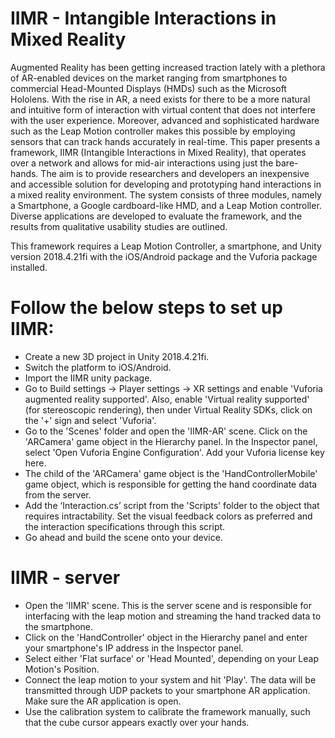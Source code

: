 # IIMR - Intangible Interactions in Mixed Reality


Augmented Reality has been getting increased traction lately with a plethora of AR-enabled devices on the market ranging from smartphones to commercial Head-Mounted Displays (HMDs) such as the Microsoft Hololens. With the rise in AR, a need exists for there to be a more natural and intuitive form of interaction with virtual content that does not interfere with the user experience. Moreover, advanced and sophisticated hardware such as the Leap Motion controller makes this possible by employing sensors that can track hands accurately in real-time. This paper presents a framework, IIMR (Intangible Interactions in Mixed Reality), that operates over a network and allows for mid-air interactions using just the bare-hands. The aim is to provide researchers and developers an inexpensive and accessible solution for developing and prototyping hand interactions in a mixed reality environment. The system consists of three modules, namely a Smartphone, a Google cardboard-like HMD, and a Leap Motion controller. Diverse applications are developed to evaluate the framework, and the results from qualitative usability studies are outlined.

This framework requires a Leap Motion Controller, a smartphone, and Unity version 2018.4.21fi with the iOS/Android package and the Vuforia package installed. 

# Follow the below steps to set up IIMR:

* Create a new 3D project in Unity 2018.4.21fi.
* Switch the platform to iOS/Android.
* Import the IIMR unity package.
* Go to Build settings -> Player settings -> XR settings and enable 'Vuforia augmented reality supported'. Also, enable 'Virtual reality supported' (for stereoscopic rendering), then under Virtual Reality SDKs, click on the '+' sign and select 'Vuforia'.
* Go to the 'Scenes' folder and open the 'IIMR-AR' scene. Click on the 'ARCamera' game object in the Hierarchy panel. In the Inspector panel, select 'Open Vuforia Engine Configuration'. Add your Vuforia license key here.
* The child of the 'ARCamera' game object is the 'HandControllerMobile' game object, which is responsible for getting the hand coordinate data from the server. 
* Add the ‘Interaction.cs’ script from the 'Scripts' folder to the object that requires intractability. Set the visual feedback colors as preferred and the interaction specifications through this script. 
* Go ahead and build the scene onto your device.

# IIMR - server
	
* Open the 'IIMR' scene. This is the server scene and is responsible for interfacing with the leap motion and streaming the hand tracked data to the smartphone. 
* Click on the 'HandController' object in the Hierarchy panel and enter your smartphone's IP address in the Inspector panel.
* Select either 'Flat surface' or 'Head Mounted', depending on your Leap Motion's Position. 
* Connect the leap motion to your system and hit 'Play'. The data will be transmitted through UDP packets to your smartphone AR application. Make sure the AR application is open.
* Use the calibration system to calibrate the framework manually, such that the cube cursor appears exactly over your hands. 
